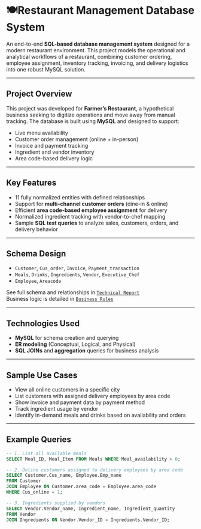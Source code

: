 # 🍽Restaurant Management Database System

An end-to-end **SQL-based database management system** designed for a modern restaurant environment. This project models the operational and analytical workflows of a restaurant, combining customer ordering, employee assignment, inventory tracking, invoicing, and delivery logistics into one robust MySQL solution.

---

## Project Overview

This project was developed for **Farmer’s Restaurant**, a hypothetical business seeking to digitize operations and move away from manual tracking. The database is built using **MySQL** and designed to support:

- Live menu availability
- Customer order management (online + in-person)
- Invoice and payment tracking
- Ingredient and vendor inventory
- Area code-based delivery logic

---

## Key Features

- 11 fully normalized entities with defined relationships
- Support for **multi-channel customer orders** (dine-in & online)
- Efficient **area code-based employee assignment** for delivery
- Normalized ingredient tracking with vendor-to-chef mapping
- Sample **SQL test queries** to analyze sales, customers, orders, and delivery behavior

---

## Schema Design

- `Customer`, `Cus_order`, `Invoice`, `Payment_transaction`
- `Meals`, `Drinks`, `Ingredients`, `Vendor`, `Executive_Chef`
- `Employee`, `Areacode`

See full schema and relationships in [`Technical Report`](./Technical%20Report_%20Restaurant%20Management%20Database.pdf)  
Business logic is detailed in [`Business Rules`](./Business%20Rules%20.pdf)

---

## Technologies Used

- **MySQL** for schema creation and querying
- **ER modeling** (Conceptual, Logical, and Physical)
- **SQL JOINs** and **aggregation** queries for business analysis

---

## Sample Use Cases

- View all online customers in a specific city
- List customers with assigned delivery employees by area code
- Show invoice and payment data by payment method
- Track ingredient usage by vendor
- Identify in-demand meals and drinks based on availability and orders

---

## Example Queries

```sql
-- 1. List all available meals
SELECT Meal_ID, Meal_Item FROM Meals WHERE Meal_availability > 0;

-- 2. Online customers assigned to delivery employees by area code
SELECT Customer.Cus_name, Employee.Emp_name
FROM Customer
JOIN Employee ON Customer.area_code = Employee.area_code
WHERE Cus_online = 1;

-- 3. Ingredients supplied by vendors
SELECT Vendor.Vendor_name, Ingredient_name, Ingredient_quantity
FROM Vendor
JOIN Ingredients ON Vendor.Vendor_ID = Ingredients.Vendor_ID;
```
